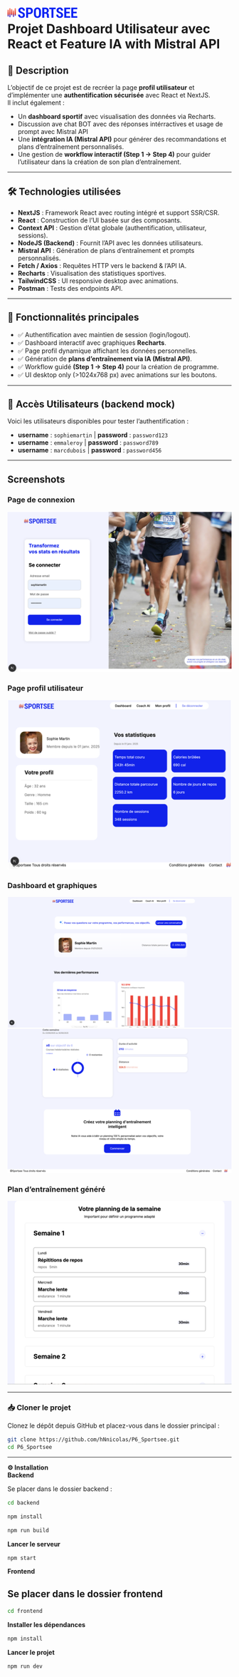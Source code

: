 # ![SportSee Logo](frontend/public/images/logo.png) <br> Projet Dashboard Utilisateur avec React et Feature IA with Mistral API 

## 📖 Description

L’objectif de ce projet est de recréer la page **profil utilisateur** et d’implémenter une **authentification sécurisée** avec React et NextJS.  
Il inclut également :  

- Un **dashboard sportif** avec visualisation des données via Recharts.
- Discussion ave chat BOT avec des réponses intérractives et usage de prompt avec Mistral API
- Une **intégration IA (Mistral API)** pour générer des recommandations et plans d’entraînement personnalisés.  
- Une gestion de **workflow interactif (Step 1 → Step 4)** pour guider l’utilisateur dans la création de son plan d’entraînement.  

---

## 🛠️ Technologies utilisées

- **NextJS** : Framework React avec routing intégré et support SSR/CSR.  
- **React** : Construction de l’UI basée sur des composants.  
- **Context API** : Gestion d’état globale (authentification, utilisateur, sessions).  
- **NodeJS (Backend)** : Fournit l’API avec les données utilisateurs.  
- **Mistral API** : Génération de plans d’entraînement et prompts personnalisés.  
- **Fetch / Axios** : Requêtes HTTP vers le backend & l’API IA.  
- **Recharts** : Visualisation des statistiques sportives.  
- **TailwindCSS** : UI responsive desktop avec animations.  
- **Postman** : Tests des endpoints API.  

---

## 🚀 Fonctionnalités principales

- ✅ Authentification avec maintien de session (login/logout).  
- ✅ Dashboard interactif avec graphiques **Recharts**.  
- ✅ Page profil dynamique affichant les données personnelles.  
- ✅ Génération de **plans d’entraînement via IA (Mistral API)**.  
- ✅ Workflow guidé **(Step 1 → Step 4)** pour la création de programme.  
- ✅ UI desktop only (>1024x768 px) avec animations sur les boutons. 
---

## 👤 Accès Utilisateurs (backend mock)

Voici les utilisateurs disponibles pour tester l’authentification :  

- **username** : `sophiemartin` | **password** : `password123`  
- **username** : `emmaleroy` | **password** : `password789`  
- **username** : `marcdubois` | **password** : `password456`  

---

## Screenshots

### Page de connexion
![Login](frontend/public/images/screenshot/screenshot_login.png)

### Page profil utilisateur
![Profil](frontend/public/images/screenshot/screenshot_profil.png)

### Dashboard et graphiques
![Dashboard 1](frontend/public/images/screenshot/screenshot_dashboard-1.png)
![Dashboard 2](frontend/public/images/screenshot/screenshot_dashboard-2.png)

### Plan d’entraînement généré
![Plan d'entraînement](frontend/public/images/screenshot/screenshot_plan_entrainement.png)


---
### 📥 Cloner le projet

Clonez le dépôt depuis GitHub et placez-vous dans le dossier principal :

```bash
git clone https://github.com/hNnicolas/P6_Sportsee.git
cd P6_Sportsee
```
---
**⚙️ Installation** <br>
**Backend**

Se placer dans le dossier backend :

```bash
cd backend
```
```bash
npm install
```
```bash
npm run build
```
**Lancer le serveur**
```bash
npm start
```
**Frontend**

## Se placer dans le dossier frontend
```bash
cd frontend
```
**Installer les dépendances**
```bash
npm install
```
**Lancer le projet**
```bash
npm run dev
```
